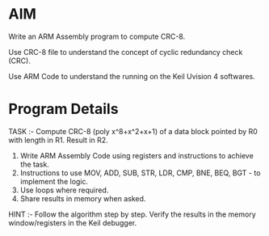 # AIM
Write an ARM Assembly program to compute CRC-8.

Use CRC-8 file to understand the concept of cyclic redundancy check (CRC).

Use ARM Code to understand the running on the Keil Uvision 4 softwares.

# Program Details
TASK :- Compute CRC-8 (poly x^8+x^2+x+1) of a data block pointed by R0 with length in R1. Result in R2.
1) Write ARM Assembly Code using registers and instructions to achieve the task. 
2) Instructions to use MOV, ADD, SUB, STR, LDR, CMP, BNE, BEQ, BGT - to implement the logic.
3) Use loops where required.
4) Share results in memory when asked.

HINT :- Follow the algorithm step by step. Verify the results in the memory window/registers in the Keil debugger.

